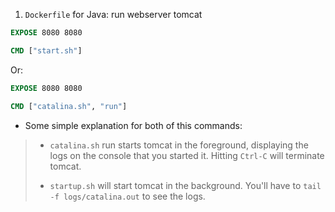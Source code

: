 1. `Dockerfile` for Java: run webserver tomcat

```Dockerfile
EXPOSE 8080 8080

CMD ["start.sh"]
```

Or:

```Dockerfile
EXPOSE 8080 8080

CMD ["catalina.sh", "run"]
```

- Some simple explanation for both of this commands:

> - `catalina.sh` run starts tomcat in the foreground, displaying the logs on the console that you started it. Hitting `Ctrl-C` will terminate tomcat.
>
> - `startup.sh` will start tomcat in the background. You'll have to `tail -f logs/catalina.out` to see the logs.